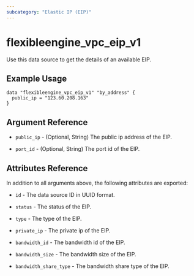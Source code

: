 ```yaml
---
subcategory: "Elastic IP (EIP)"
---
```


# flexibleengine_vpc_eip_v1

Use this data source to get the details of an available EIP.

## Example Usage

```hcl
data "flexibleengine_vpc_eip_v1" "by_address" {
  public_ip = "123.60.208.163"
}
```

## Argument Reference

* `public_ip` - (Optional, String) The public ip address of the EIP.

* `port_id` - (Optional, String) The port id of the EIP.

## Attributes Reference

In addition to all arguments above, the following attributes are exported:

* `id` - The data source ID in UUID format.

* `status` - The status of the EIP.

* `type` - The type of the EIP.

* `private_ip` - The private ip of the EIP.

* `bandwidth_id` - The bandwidth id of the EIP.

* `bandwidth_size` - The bandwidth size of the EIP.

* `bandwidth_share_type` - The bandwidth share type of the EIP.

